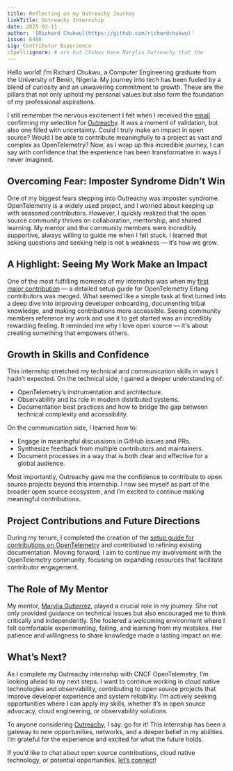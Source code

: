 ```yaml
---
title: Reflecting on my Outreachy Journey
linkTitle: Outreachy Internship
date: 2025-03-11
author: '[Richard Chukwu](https://github.com/richardchukwu)'
issue: 6488
sig: Contributor Experience
cSpell:ignore: # are but Chukwu here Marylia Outreachy that the
---
```


Hello world! I’m Richard Chukwu, a Computer Engineering graduate from the 
University of Benin, Nigeria. My journey into tech has
been fueled by a blend of curiosity and an unwavering commitment to growth.
These are the pillars that not only uphold my personal values but also form the
foundation of my professional aspirations.

I still remember the nervous excitement I felt when I received the
[email](https://x.com/RichardChukwu_/status/1862390957217333461) confirming my
selection for
[Outreachy](https://richardchukwu.hashnode.dev/outreachy-internship-introduction-first-day-of-my-internship#heading-determination).
It was a moment of validation, but also one filled with uncertainty. Could I
truly make an impact in open source? Would I be able to contribute meaningfully
to a project as vast and complex as OpenTelemetry? Now, as I wrap up this
incredible journey, I can say with confidence that the experience has been
transformative in ways I never imagined.

## Overcoming Fear: Imposter Syndrome Didn’t Win

One of my biggest fears stepping into Outreachy was imposter syndrome.
OpenTelemetry is a widely used project, and I worried about keeping up with
seasoned contributors. However, I quickly realized that the open source
community thrives on collaboration, mentorship, and shared learning. My mentor
and the community members were incredibly supportive, always willing to guide me
when I felt stuck. I learned that asking questions and seeking help is not a
weakness — it’s how we grow.

## A Highlight: Seeing My Work Make an Impact

One of the most fulfilling moments of my internship was when my
[first major contribution](https://github.com/open-telemetry/opentelemetry-erlang/pull/825) — a
detailed setup guide for OpenTelemetry Erlang contributors was merged. What
seemed like a simple task at first turned into a deep dive into improving
developer onboarding, documenting tribal knowledge, and making contributions
more accessible. Seeing community members reference my work and use it to get
started was an incredibly rewarding feeling. It reminded me why I love open
source — it's about creating something that empowers others.

## Growth in Skills and Confidence

This internship stretched my technical and communication skills in ways I hadn’t
expected. On the technical side, I gained a deeper understanding of:

- OpenTelemetry’s instrumentation and architecture.
- Observability and its role in modern distributed systems.
- Documentation best practices and how to bridge the gap between technical
  complexity and accessibility.

On the communication side, I learned how to:

- Engage in meaningful discussions in GitHub issues and PRs.
- Synthesize feedback from multiple contributors and maintainers.
- Document processes in a way that is both clear and effective for a global
  audience.

Most importantly, Outreachy gave me the confidence to contribute to open source
projects beyond this internship. I now see myself as part of the broader open
source ecosystem, and I’m excited to continue making meaningful contributions.

## Project Contributions and Future Directions

During my tenure, I completed the creation of the
[setup guide for contributions on OpenTelemetry](https://github.com/open-telemetry/sig-contributor-experience/issues/31)
and contributed to refining existing documentation. Moving forward, I aim to
continue my involvement with the OpenTelemetry community, focusing on expanding
resources that facilitate contributor engagement.

## The Role of My Mentor

My mentor, [Marylia Gutierrez](https://github.com/maryliag), played a crucial
role in my journey. She not only provided guidance on technical issues but also
encouraged me to think critically and independently. She fostered a welcoming
environment where I felt comfortable experimenting, failing, and learning from
my mistakes. Her patience and willingness to share knowledge made a lasting
impact on me.

## What’s Next?

As I complete my Outreachy internship with CNCF OpenTelemetry, I’m looking ahead
to my next steps. I want to continue working in cloud native technologies and
observability, contributing to open source projects that improve developer
experience and system reliability. I’m actively seeking opportunities where I
can apply my skills, whether it’s in open source advocacy, cloud engineering, or
observability solutions.

To anyone considering [Outreachy](https://www.outreachy.org/), I say: go for it!
This internship has been a gateway to new opportunities, networks, and a deeper
belief in my abilities. I’m grateful for the experience and excited for what the
future holds.

If you’d like to chat about open source contributions, cloud native technology,
or potential opportunities,
[let’s connect](https://www.linkedin.com/in/richardchukwu1/)!
